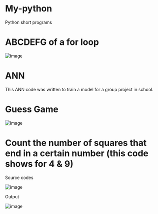 # My-python
Python short programs

# ABCDEFG of a for loop
![image](https://user-images.githubusercontent.com/41402706/211270997-e8dbffe5-872d-4144-b0a9-d67b663ecc36.png)

# ANN
This ANN code was written to  train a model for a group project in school.

# Guess Game
![image](https://user-images.githubusercontent.com/41402706/211492347-9320454e-1eea-47d4-9fbe-5a91ed2de169.png)

# Count the number of squares that end in a certain number (this code shows for 4 & 9)
Source codes

![image](https://user-images.githubusercontent.com/41402706/211503683-ba9d731c-1962-4719-870e-ced9295e9fe0.png)

Output

![image](https://user-images.githubusercontent.com/41402706/211503386-7157ff5b-6cc1-4c8c-92db-3b7c167e427b.png)

